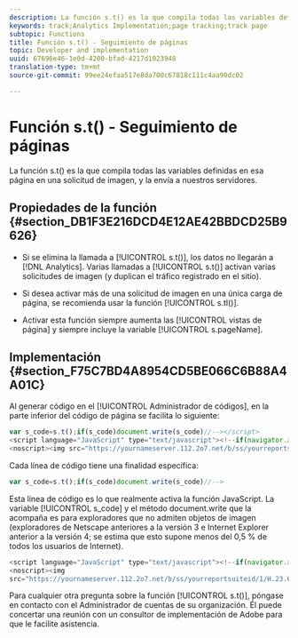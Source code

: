 ```yaml
---
description: La función s.t() es la que compila todas las variables definidas en esa página en una solicitud de imagen, y la envía a nuestros servidores.
keywords: track;Analytics Implementation;page tracking;track page
subtopic: Functions
title: Función s.t() - Seguimiento de páginas
topic: Developer and implementation
uuid: 67696e46-1e0d-4200-bfad-4217d1023948
translation-type: tm+mt
source-git-commit: 99ee24efaa517e8da700c67818c111c4aa90dc02

---
```



# Función s.t() - Seguimiento de páginas

La función s.t() es la que compila todas las variables definidas en esa página en una solicitud de imagen, y la envía a nuestros servidores.

## Propiedades de la función {#section_DB1F3E216DCD4E12AE42BBDCD25B9626}

* Si se elimina la llamada a [!UICONTROL s.t()], los datos no llegarán a [!DNL Analytics]. Varias llamadas a [!UICONTROL s.t()] activan varias solicitudes de imagen (y duplican el tráfico registrado en el sitio).

* Si desea activar más de una solicitud de imagen en una única carga de página, se recomienda usar la función [!UICONTROL s.tl()].
* Activar esta función siempre aumenta las [!UICONTROL vistas de página] y siempre incluye la variable [!UICONTROL s.pageName].

## Implementación {#section_F75C7BD4A8954CD5BE066C6B88A4A01C}

Al generar código en el [!UICONTROL Administrador de códigos], en la parte inferior del código de página se facilita lo siguiente:

```js
var s_code=s.t();if(s_code)document.write(s_code)//--></script> 
<script language="JavaScript" type="text/javascript"><!--if(navigator.appVersion.indexOf('MSIE')>=0)document.write(unescape('%3C')+'\!-'+'-')//--></script> 
<noscript><img src="https://yournameserver.112.2o7.net/b/ss/yourreportsuiteid/1/H.23.6--NS/0" height="1" width="1" border="0" alt="" /></noscript> 
```

Cada línea de código tiene una finalidad específica:

```js
var s_code=s.t();if(s_code)document.write(s_code)//-->
```

Esta línea de código es lo que realmente activa la función JavaScript. La variable [!UICONTROL s_code] y el método document.write que la acompaña es para exploradores que no admiten objetos de imagen (exploradores de Netscape anteriores a la versión 3 e Internet Explorer anterior a la versión 4; se estima que esto supone menos del 0,5 % de todos los usuarios de Internet).

```js
<script language="JavaScript" type="text/javascript"><!--if(navigator.appVersion.indexOf('MSIE')>=0)document.write(unescape('%3C')+'\!-'+'-')//--></script> 
<noscript><img  
src="https://yournameserver.112.2o7.net/b/ss/yourreportsuiteid/1/H.23.6--NS/0" height="1" width="1" border="0" alt="" />
```

Para cualquier otra pregunta sobre la función [!UICONTROL s.t()], póngase en contacto con el Administrador de cuentas de su organización. Él puede concertar una reunión con un consultor de implementación de Adobe para que le facilite asistencia.
